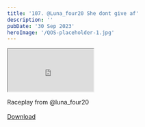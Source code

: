 ```yaml
---
title: '107. @Luna_four20 She dont give af'
description: ''
pubDate: '30 Sep 2023'
heroImage: '/QOS-placeholder-1.jpg'
---
```

<iframe src="https://drive.google.com/file/d/13fNTYlmhK4x_PfIDIqTgXvFHuFJgwFTO/preview" width="200" height="100" allow="autoplay" allowfullscreen="allowfullscreen"></iframe>

Raceplay from @luna_four20
<br>
<br>
<a class="read_more" href="https://drive.google.com/file/d/13fNTYlmhK4x_PfIDIqTgXvFHuFJgwFTO/view?usp=sharing">Download</a>
